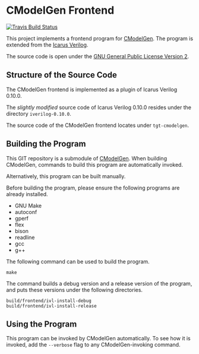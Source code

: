 # CModelGen Frontend

[![Travis Build Status](https://travis-ci.org/CModelGen/frontend.svg?branch=master)](https://travis-ci.org/CModelGen/frontend/)

This project implements a frontend program for [CModelGen](https://github.com/CModelGen/CModelGen).
The program is extended from the [Icarus Verilog](http://iverilog.icarus.com/).

The source code is open under the [GNU General Public License Version 2](https://www.gnu.org/licenses/old-licenses/gpl-2.0.txt).

## Structure of the Source Code

The CModelGen frontend is implemented as a plugin of Icarus Verilog 0.10.0.

The _slightly modified_ source code of Icarus Verilog 0.10.0 resides under the directory `iverilog-0.10.0`.

The source code of the CModelGen frontend locates under `tgt-cmodelgen`.

## Building the Program

This GIT repository is a submodule of [CModelGen](https://github.com/CModelGen/CModelGen).
When building CModelGen, commands to build this program are automatically invoked.

Alternatively, this program can be built manually.

Before building the program, please ensure the following programs are already installed.

- GNU Make
- autoconf
- gperf
- flex
- bison
- readline
- gcc
- g++

The following command can be used to build the program.

    make

The command builds a debug version and a release version of the program, and puts these versions under the following directories.

    build/frontend/ivl-install-debug
    build/frontend/ivl-install-release

## Using the Program

This program can be invoked by CModelGen automatically. To see how it is invoked, add the `--verbose` flag to any CModelGen-invoking command.
